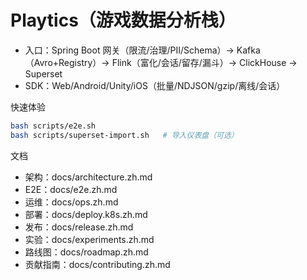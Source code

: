 # Playtics（游戏数据分析栈）

- 入口：Spring Boot 网关（限流/治理/PII/Schema）→ Kafka（Avro+Registry）→ Flink（富化/会话/留存/漏斗）→ ClickHouse → Superset
- SDK：Web/Android/Unity/iOS（批量/NDJSON/gzip/离线/会话）

快速体验
```bash
bash scripts/e2e.sh
bash scripts/superset-import.sh   # 导入仪表盘（可选）
```

文档
- 架构：docs/architecture.zh.md
- E2E：docs/e2e.zh.md
- 运维：docs/ops.zh.md
- 部署：docs/deploy.k8s.zh.md
- 发布：docs/release.zh.md
 - 实验：docs/experiments.zh.md
 - 路线图：docs/roadmap.zh.md
 - 贡献指南：docs/contributing.zh.md
